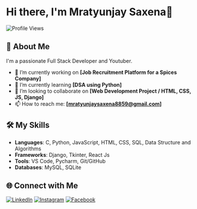 # Hi there, I'm Mratyunjay Saxena👋

![Profile Views](https://komarev.com/ghpvc/?username=Innocentprogrammer&color=blue)

## 🚀 About Me
I'm a passionate Full Stack Developer and Youtuber.

- 🔭 I’m currently working on **[Job Recruitment Platform for a Spices Company]**
- 🌱 I’m currently learning **[DSA using Python]**
- 👯 I’m looking to collaborate on **[Web Development Project / HTML, CSS, JS, Django]**
- 📫 How to reach me: **[mratyunjaysaxena8859@gmail.com]**

## 🛠️ My Skills
- **Languages**: C, Python, JavaScript, HTML, CSS, SQL, Data Structure and Algorithms
- **Frameworks**: Django, Tkinter, React Js
- **Tools**: VS Code, Pycharm, Git/GitHub
- **Databases**: MySQL, SQLite


## 🌐 Connect with Me
[![LinkedIn](https://img.shields.io/badge/-LinkedIn-blue?style=flat&logo=Linkedin&logoColor=white)](https://www.linkedin.com/in/mratyunjay-saxena-963176226/)
[![Instagram](https://img.shields.io/badge/Instagram-E4405F?style=flat&logo=instagram&logoColor=white)](https://www.instagram.com/innocent_mratyunjay/)
[![Facebook](https://img.shields.io/badge/Facebook-1877F2?style=flat&logo=facebook&logoColor=white)](https://www.facebook.com/profile.php?id=100077413324974)




